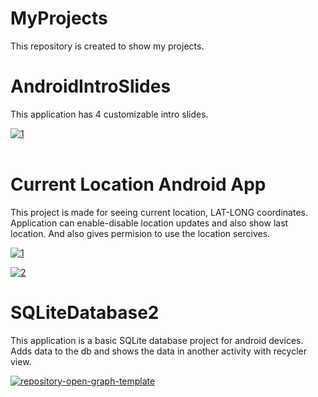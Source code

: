 # MyProjects
This repository is created to show my projects.


# AndroidIntroSlides
This application has 4 customizable intro slides.

<a href="https://ibb.co/xDJVMHv"><img src="https://i.ibb.co/rm4nZsP/1.jpg" alt="1" border="0"></a><br /></a><br />


# Current Location Android App
This project is made for seeing current location, LAT-LONG coordinates. Application can enable-disable location updates and also show last location. And also gives permision to use the location sercives.


<a href="https://imgbb.com/"><img src="https://i.ibb.co/n6mm8TP/1.jpg" alt="1" border="0"></a>

<a href="https://imgbb.com/"><img src="https://i.ibb.co/NryqF2C/2.jpg" alt="2" border="0"></a>

# SQLiteDatabase2

This application is a basic SQLite database project for android devices. Adds data to the db and shows the data in another activity with recycler view.



<a href="https://ibb.co/v4zmGK7"><img src="https://i.ibb.co/1G2K5wD/repository-open-graph-template.png" alt="repository-open-graph-template" border="0"></a>
